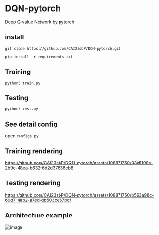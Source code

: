 # DQN-pytorch
Deep Q-value Network by pytorch

## install ##
`git clone https://github.com/CAI23sbP/DQN-pytorch.git`

`pip install -r requirements.txt`

## Training  ##
`python3 train.py`

## Testing  ##
`python3 test.py`

## See detail config ## 
open `configs.py`

## Training rendering ##


https://github.com/CAI23sbP/DQN-pytorch/assets/108871750/03c5198e-2b9e-48ea-b632-6d2d37636eb8



## Testing rendering ##


https://github.com/CAI23sbP/DQN-pytorch/assets/108871750/b593a98c-69d7-4ab2-a7ed-db503ce67bcf




## Architecture example ##
![image](https://github.com/CAI23sbP/DQN-pytorch/assets/108871750/2d17b036-11b8-4329-8725-32ccb5f04a0e)

